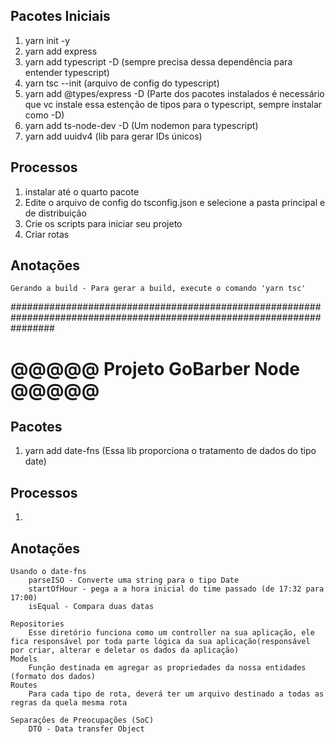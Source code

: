 ## Pacotes Iniciais

1. yarn init -y
2. yarn add express
3. yarn add typescript -D (sempre precisa dessa dependência para entender typescript)
4. yarn tsc --init (arquivo de config do typescript)
5. yarn add @types/express -D (Parte dos pacotes instalados é necessário que vc instale essa estenção de tipos para o typescript, sempre instalar como -D)
6. yarn add ts-node-dev -D (Um nodemon para typescript)
7. yarn add uuidv4 (lib para gerar IDs únicos)

## Processos

1. instalar até o quarto pacote
2. Edite o arquivo de config do tsconfig.json e selecione a pasta principal e de distribuição
3. Crie os scripts para iniciar seu projeto
4. Criar rotas

## Anotações

    Gerando a build - Para gerar a build, execute o comando 'yarn tsc'

########################################################################################################################

# @@@@@ Projeto GoBarber Node @@@@@

## Pacotes

1. yarn add date-fns (Essa lib proporciona o tratamento de dados do tipo date)

## Processos

1.

## Anotações

    Usando o date-fns
        parseISO - Converte uma string para o tipo Date
        startOfHour - pega a a hora inicial do time passado (de 17:32 para 17:00)
        isEqual - Compara duas datas

    Repositories
        Esse diretório funciona como um controller na sua aplicação, ele fica responsável por toda parte lógica da sua aplicação(responsável por criar, alterar e deletar os dados da aplicação)
    Models
        Função destinada em agregar as propriedades da nossa entidades (formato dos dados)
    Routes
        Para cada tipo de rota, deverá ter um arquivo destinado a todas as regras da quela mesma rota

    Separações de Preocupações (SoC)
        DTO - Data transfer Object
